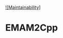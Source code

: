 [![Maintainability]](https://codeclimate.com/github/EmbeddedMontiArc/EMAM2Cpp/maintainability)

# EMAM2Cpp
